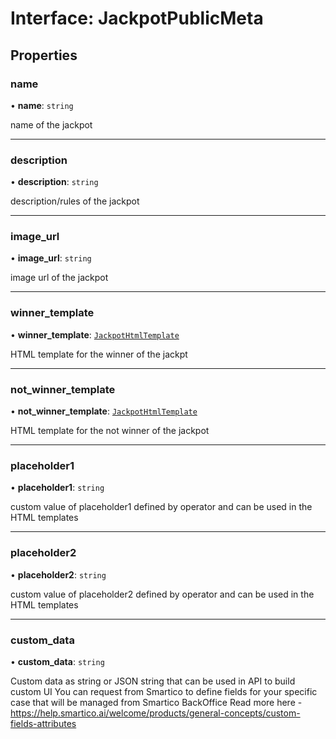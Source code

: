 # Interface: JackpotPublicMeta

## Properties

### name

• **name**: `string`

name of the jackpot

___

### description

• **description**: `string`

description/rules of the jackpot

___

### image\_url

• **image\_url**: `string`

image url of the jackpot

___

### winner\_template

• **winner\_template**: [`JackpotHtmlTemplate`](JackpotHtmlTemplate.md)

HTML template for the winner of the jackpt

___

### not\_winner\_template

• **not\_winner\_template**: [`JackpotHtmlTemplate`](JackpotHtmlTemplate.md)

HTML template for the not winner of the jackpot

___

### placeholder1

• **placeholder1**: `string`

custom value of placeholder1 defined by operator and can be used in the HTML templates

___

### placeholder2

• **placeholder2**: `string`

custom value of placeholder2 defined by operator and can be used in the HTML templates

___

### custom\_data

• **custom\_data**: `string`

Custom data as string or JSON string that can be used in API to build custom UI
You can request from Smartico to define fields for your specific case that will be managed from Smartico BackOffice
Read more here - https://help.smartico.ai/welcome/products/general-concepts/custom-fields-attributes
